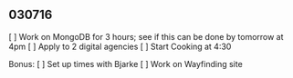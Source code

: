030716
---

[ ] Work on MongoDB for 3 hours; see if this can be done by tomorrow at 4pm
[ ] Apply to 2 digital agencies
[ ] Start Cooking at 4:30

Bonus:
[ ] Set up times with Bjarke
[ ] Work on Wayfinding site

